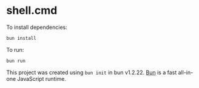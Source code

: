 # shell.cmd

To install dependencies:

```bash
bun install
```

To run:

```bash
bun run 
```

This project was created using `bun init` in bun v1.2.22. [Bun](https://bun.com) is a fast all-in-one JavaScript runtime.
